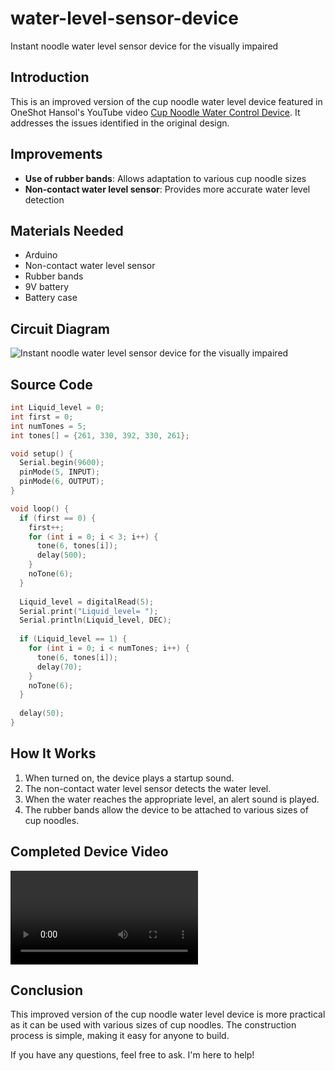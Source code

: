 # water-level-sensor-device
 Instant noodle water level sensor device for the visually impaired

## Introduction

This is an improved version of the cup noodle water level device featured in OneShot Hansol's YouTube video [Cup Noodle Water Control Device](https://www.youtube.com/shorts/jPbPJbluq0A). It addresses the issues identified in the original design.

## Improvements

- **Use of rubber bands**: Allows adaptation to various cup noodle sizes
- **Non-contact water level sensor**: Provides more accurate water level detection

## Materials Needed

- Arduino
- Non-contact water level sensor
- Rubber bands
- 9V battery
- Battery case

## Circuit Diagram

![Instant noodle water level sensor device for the visually impaired](https://raw.githubusercontent.com/felixkim0719/water-level-sensor-device/main/Schematic.jpg)

## Source Code

```cpp
int Liquid_level = 0;
int first = 0;
int numTones = 5;
int tones[] = {261, 330, 392, 330, 261};

void setup() {
  Serial.begin(9600);
  pinMode(5, INPUT);
  pinMode(6, OUTPUT);
}

void loop() {
  if (first == 0) {
    first++;
    for (int i = 0; i < 3; i++) {
      tone(6, tones[i]);
      delay(500);
    }
    noTone(6);
  }
  
  Liquid_level = digitalRead(5);
  Serial.print("Liquid_level= ");
  Serial.println(Liquid_level, DEC);
  
  if (Liquid_level == 1) {
    for (int i = 0; i < numTones; i++) {
      tone(6, tones[i]);
      delay(70);
    }
    noTone(6);
  }
  
  delay(50);
}
```

## How It Works

1. When turned on, the device plays a startup sound.
2. The non-contact water level sensor detects the water level.
3. When the water reaches the appropriate level, an alert sound is played.
4. The rubber bands allow the device to be attached to various sizes of cup noodles.

## Completed Device Video

![Demo](https://raw.githubusercontent.com/felixkim0719/water-level-sensor-device/main/demo.mp4)

## Conclusion

This improved version of the cup noodle water level device is more practical as it can be used with various sizes of cup noodles. The construction process is simple, making it easy for anyone to build.

If you have any questions, feel free to ask. I'm here to help!
